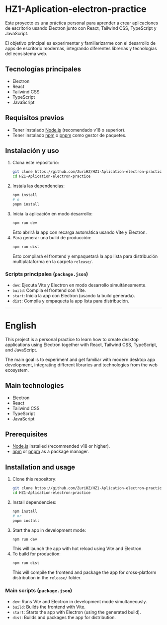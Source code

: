 # HZ1-Aplication-electron-practice

Este proyecto es una práctica personal para aprender a crear aplicaciones de escritorio usando Electron junto con React, Tailwind CSS, TypeScript y JavaScript.

El objetivo principal es experimentar y familiarizarme con el desarrollo de apps de escritorio modernas, integrando diferentes librerías y tecnologías del ecosistema web.

## Tecnologías principales

-   Electron
-   React
-   Tailwind CSS
-   TypeScript
-   JavaScript

## Requisitos previos

-   Tener instalado [Node.js](https://nodejs.org/) (recomendado v18 o superior).
-   Tener instalado [npm](https://www.npmjs.com/) o [pnpm](https://pnpm.io/) como gestor de paquetes.

## Instalación y uso

1. Clona este repositorio:
    ```bash
    git clone https://github.com/ZuriHZ/HZ1-Aplication-electron-practice.git
    cd HZ1-Aplication-electron-practice
    ```
2. Instala las dependencias:
    ```bash
    npm install
    # o
    pnpm install
    ```
3. Inicia la aplicación en modo desarrollo:
    ```bash
    npm run dev
    ```
    Esto abrirá la app con recarga automática usando Vite y Electron.
4. Para generar una build de producción:
    ```bash
    npm run dist
    ```
    Esto compilará el frontend y empaquetará la app lista para distribución multiplataforma en la carpeta `release/`.

### Scripts principales (`package.json`)

-   `dev`: Ejecuta Vite y Electron en modo desarrollo simultáneamente.
-   `build`: Compila el frontend con Vite.
-   `start`: Inicia la app con Electron (usando la build generada).
-   `dist`: Compila y empaqueta la app lista para distribución.

---

# English

This project is a personal practice to learn how to create desktop applications using Electron together with React, Tailwind CSS, TypeScript, and JavaScript.

The main goal is to experiment and get familiar with modern desktop app development, integrating different libraries and technologies from the web ecosystem.

## Main technologies

-   Electron
-   React
-   Tailwind CSS
-   TypeScript
-   JavaScript

## Prerequisites

-   [Node.js](https://nodejs.org/) installed (recommended v18 or higher).
-   [npm](https://www.npmjs.com/) or [pnpm](https://pnpm.io/) as a package manager.

## Installation and usage

1. Clone this repository:
    ```bash
    git clone https://github.com/ZuriHZ/HZ1-Aplication-electron-practice.git
    cd HZ1-Aplication-electron-practice
    ```
2. Install dependencies:
    ```bash
    npm install
    # or
    pnpm install
    ```
3. Start the app in development mode:
    ```bash
    npm run dev
    ```
    This will launch the app with hot reload using Vite and Electron.
4. To build for production:
    ```bash
    npm run dist
    ```
    This will compile the frontend and package the app for cross-platform distribution in the `release/` folder.

### Main scripts (`package.json`)

-   `dev`: Runs Vite and Electron in development mode simultaneously.
-   `build`: Builds the frontend with Vite.
-   `start`: Starts the app with Electron (using the generated build).
-   `dist`: Builds and packages the app for distribution.
